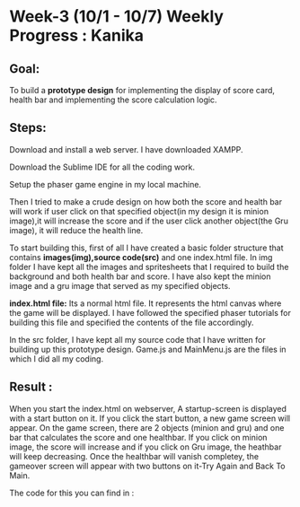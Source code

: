 # Week-3 (10/1 - 10/7) Weekly Progress : Kanika

## Goal: 
To build a **prototype design** for implementing the display of score card, health bar and implementing the
score calculation logic.

## Steps: 
Download and install a web server. I have downloaded XAMPP.

Download the Sublime IDE for all the coding work.

Setup the phaser game engine in my local machine.

Then I tried to make a crude design on how both the score and health bar will work if user click on that specified object(in my design it is minion image),it will increase the score and if the user click another object(the Gru image), it will reduce the health line.

To start building this, first of all I have created a basic folder structure that contains **images(img),source code(src)** and one index.html file.
In img folder I have kept all the images and spritesheets that I required to build the background and both health bar and score.
I have also kept the minion image and a gru image that served as my specified objects.

**index.html file:** Its a normal html file. It represents the html canvas where the game will be displayed. I have followed the specified phaser tutorials for building this file and specified the contents of the file accordingly.

In the src folder, I have kept all my source code that I have written for building up this prototype design.
Game.js and MainMenu.js are the files in which I did all my coding. 


## Result :
When you start the index.html on webserver, A startup-screen is displayed with a start button on it. If you click the start button, a new game screen will appear. On the game screen, there are 2 objects (minion and gru) and one bar that calculates the score and one healthbar. If you click on minion image, the score will increase and if you click on Gru image, the heathbar will keep decreasing. Once the healthbar will vanish completey, the gameover screen will appear with two buttons on it-Try Again and Back To Main.

The code for this you can find in :



